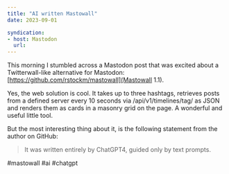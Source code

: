 ```yaml
---
title: "AI written Mastowall"
date: 2023-09-01
syndication: 
- host: Mastodon
  url: 
---
```


This morning I stumbled across a Mastodon post that was excited about a Twitterwall-like alternative for Mastodon: [https://github.com/rstockm/mastowall](Mastowall 1.1).

Yes, the web solution is cool. It takes up to three hashtags, retrieves posts from a defined server every 10 seconds via <server>/api/v1/timelines/tag/<hash> as JSON and renders them as cards in a masonry grid on the page. A wonderful and useful little tool.

But the most interesting thing about it, is the following statement from the author on GitHub:

> It was written entirely by ChatGPT4, guided only by text prompts.

#mastowall #ai #chatgpt

